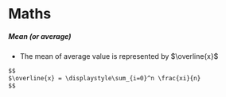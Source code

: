 # Maths


##### Mean (*or average*)
- The mean of average value is represented by $\overline{x}$
```markdown
$$
$\overline{x} = \displaystyle\sum_{i=0}^n \frac{xi}{n}
$$
``` 